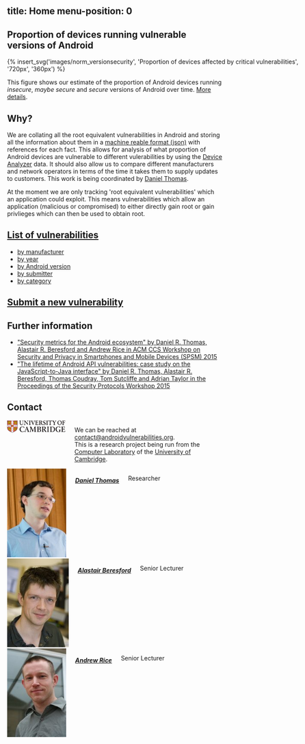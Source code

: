 
title: Home
menu-position: 0
---

<div id="graph">
 <h2>Proportion of devices running vulnerable versions of Android</h2>
 <div style="width:720px; margin:auto;">
 {% insert_svg('images/norm_versionsecurity', 'Proportion of devices affected by critical vulnerabilities', '720px', '360px')  %}
 </div>
 <p>This figure shows our estimate of the proportion of Android devices running <em>insecure</em>, <em>maybe secure</em> and <em>secure</em> versions of Android over time.
<a href="graph">More details</a>.
 </p>
</div>

## Why?

We are collating all the root equivalent vulnerabilities in Android and storing all the information about them in a [machine reable format (json)](spec) with references for each fact.
This allows for analysis of what proportion of Android devices are vulnerable to different vulerabilities by using the [Device Analyzer](https://deviceanalyzer.cl.cam.ac.uk/) data.
It should also allow us to compare different manufacturers and network operators in terms of the time it takes them to supply updates to customers.
This work is being coordinated by [Daniel Thomas](submitters/drt24).

At the moment we are only tracking 'root equivalent vulnerabilities' which an application could exploit.
This means vulnerabilities which allow an application (malicious or compromised) to either directly gain root or gain privlieges which can then be used to obtain root.

## [List of vulnerabilities](all)
* [by manufacturer](by/manufacturer)
* [by year](by/year)
* [by Android version](by/version)
* [by submitter](by/submitter)
* [by category](by/category)

## [Submit a new vulnerability](submit)

## Further information
 * ["Security metrics for the Android ecosystem" by Daniel R. Thomas, Alastair R. Beresford and Andrew Rice in ACM CCS Workshop on Security and Privacy in Smartphones and Mobile Devices (SPSM) 2015](https://www.cl.cam.ac.uk/~drt24/papers/spsm-scoring.pdf)
 * ["The lifetime of Android API vulnerabilities: case study on the JavaScript-to-Java interface" by Daniel R. Thomas, Alastair R. Beresford, Thomas Coudray, Tom Sutcliffe and Adrian Taylor in the Proceedings of the Security Protocols Workshop 2015](https://www.cl.cam.ac.uk/~drt24/papers/spw15-07-Thomas.pdf)

<div class="row">
<h2 id="contact">Contact</h2>
 <div class="five columns info">
  <div class="footer-logo">
   <a href="#"><img src="images/footer-logo.png" alt="" /></a>
  </div>
  <p>We can be reached at <a href="&#109;&#97;&#105;&#108;&#116;&#111;&#58;&#99;&#111;&#110;&#116;&#97;&#99;&#116;&#64;&#97;&#110;&#100;&#114;&#111;&#105;&#100;&#118;&#117;&#108;&#110;&#101;&#114;&#97;&#98;&#105;&#108;&#105;&#116;&#105;&#101;&#115;&#46;&#111;&#114;&#103;">&#99;&#111;&#110;&#116;&#97;&#99;&#116;&#64;&#97;&#110;&#100;&#114;&#111;&#105;&#100;&#118;&#117;&#108;&#110;&#101;&#114;&#97;&#98;&#105;&#108;&#105;&#116;&#105;&#101;&#115;&#46;&#111;&#114;&#103;</a>.<br/>
  This is a research project being run from the <a href="https://www.cl.cam.ac.uk/">Computer Laboratory</a> of the <a href="http://www.cam.ac.uk">University of Cambridge</a>.</p>
 </div>

 <div class="seven columns right-cols">
  <div class="row">
   <div class="columns">
    <a href="https://www.cl.cam.ac.uk/~drt24/"><img src="images/people/drt24.jpg" alt="Picture of Daniel Thomas"/></a>
    <h5><a href="https://www.cl.cam.ac.uk/~drt24/">Daniel Thomas</a></h3>
    <p>Researcher</p>
   </div>

   <div class="columns">
    <a href="https://www.cl.cam.ac.uk/~arb33/"><img src="images/people/arb33.jpg" alt="Picture of Alastair Beresford"/></a>
    <h5><a href="https://www.cl.cam.ac.uk/~arb33/">Alastair Beresford</a></h3>
    <p>Senior Lecturer</p>
   </div>

   <div class="columns">
    <a href="https://www.cl.cam.ac.uk/~acr31/"><img src="images/people/acr31.jpg" alt="Picture of Andrew Rice"/></a>
    <h5><a href="https://www.cl.cam.ac.uk/~acr31/">Andrew Rice</a></h3>
    <p>Senior Lecturer</p>
   </div>
  </div> <!-- Nested Row End -->
 </div>
</div>
